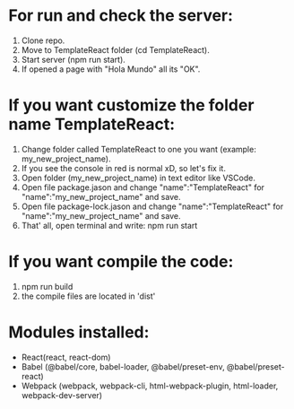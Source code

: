 # For run and check the server:
1. Clone repo.
2. Move to TemplateReact folder (cd TemplateReact).
3. Start server (npm run start).
4. If opened a page with "Hola Mundo" all its "OK".


# If you want customize the folder name TemplateReact:
1. Change folder called TemplateReact to one you want (example: my_new_project_name).
2. If you see the console in red is normal xD, so let's fix it.
3. Open folder (my_new_project_name) in text editor like VSCode.
4. Open file package.jason and change "name":"TemplateReact" for "name":"my_new_project_name" and save.
5. Open file package-lock.jason and change "name":"TemplateReact" for "name":"my_new_project_name" and save.
6. That' all, open terminal and write: npm run start

# If you want compile the code:
1. npm run build
2. the compile files are located in 'dist'


# Modules installed:
- React(react, react-dom)
- Babel (@babel/core, babel-loader, @babel/preset-env, @babel/preset-react)
- Webpack (webpack, webpack-cli, html-webpack-plugin, html-loader, webpack-dev-server)
